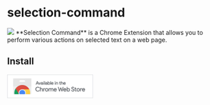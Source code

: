 # selection-command
<img width="700" src="https://github.com/ujiro99/selection-command/blob/main/docs/920%C3%97300.png?raw=true" />
**Selection Command** is a Chrome Extension that allows you to perform various actions on selected text on a web page.  

## Install
<a href="https://chromewebstore.google.com/detail/selection-command/nlnhbibaommoelemmdfnkjkgoppkohje" title="open chrome webstore">
<img src="https://github.com/ujiro99/optimize-ab-selector/blob/master/docs/assets/chrome-webstore-small.png?raw=true" alt="chrome webstore" width="200">
</a>
